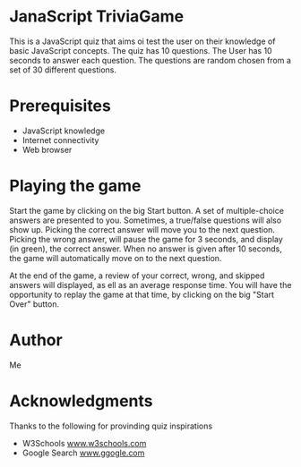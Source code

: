 # JanaScript TriviaGame
This is a JavaScript quiz that aims oi test the user on their knowledge of basic JavaScript concepts.
The quiz has 10 questions. The User has 10 seconds to answer each question.
The questions are random chosen from a set of 30 different questions.

# Prerequisites
- JavaScript knowledge
- Internet connectivity
- Web browser

# Playing the game
Start the game by clicking on the big Start button. A set of multiple-choice answers are presented to you. Sometimes, a true/false questions will also show up.
Picking the correct answer will move you to the next question.
Picking the wrong answer, will pause the game for 3 seconds, and display (in green), the correct answer.
When no answer is given after 10 seconds, the game will automatically move on to the next question.

At the end of the game, a review of your correct, wrong, and skipped answers will displayed, as ell as an average response time.
You will have the opportunity to replay the game at that time, by clicking on the big "Start Over" button.

# Author
Me

# Acknowledgments
Thanks to the following for provinding quiz inspirations
- W3Schools www.w3schools.com
- Google Search www.ggogle.com

